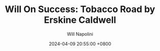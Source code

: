 ---
title: "Will On Success: Tobacco Road by Erskine Caldwell"
author: Will Napolini
date: 2024-04-09 20:55:00 +0800
categories: [Mindset, Book-summaries]
tags:
  [
    tobacco-road,
    erskine-caldwell,
    southern-gothic,
    great-depression,
    rural-america,
    poverty,
    social-issues,
    book-summary,
    erskine-caldwell,
    literary-fiction,
    classic-books,
    historical-fiction,
    rural-life,
    gritty-realism,
    southern-literature,
    poverty-and-hardship,
    family-dynamics,
    erskine-caldwell-tobacco-road,
    southern-society,
    rural-america-in-the-1930s,
    erskine-caldwell-novel
  ]
image: https://pbs.twimg.com/media/GO2ILE_WMAAeT43?format=jpg&name=large
alt: "Will On Success: Tobacco Road by Erskine Caldwell"
fallback:
  - 
  # Replace with the URL of your backup image
  -
  # Replace with the URL of your backup image
---